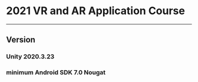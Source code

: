 # 2021 VR and AR Application Course
------------
## Version
### Unity 2020.3.23
### minimum Android SDK 7.0 Nougat
